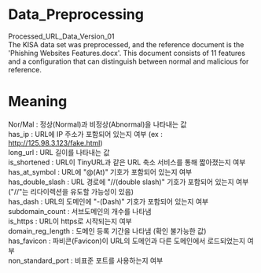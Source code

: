 # Data_Preprocessing

Processed_URL_Data_Version_01   
The KISA data set was preprocessed, and the reference document is the 'Phishing Websites Features.docx'. This document consists of 11 features and a configuration that can distinguish between normal and malicious for reference.


# Meaning
Nor/Mal : 정상(Normal)과 비정상(Abnormal)을 나타내는 값   
has_ip : URL에 IP 주소가 포함되어 있는지 여부 (ex : http://125.98.3.123/fake.html)   
long_url : URL 길이를 나타내는 값   
is_shortened : URL이 TinyURL과 같은 URL 축소 서비스를 통해 짧아졌는지 여부   
has_at_symbol : URL에 "@(At)" 기호가 포함되어 있는지 여부   
has_double_slash : URL 경로에 "//(double slash)" 기호가 포함되어 있는지 여부 ("//"는 리다이렉션을 유도할 가능성이 있음)   
has_dash : URL의 도메인에 "-(Dash)" 기호가 포함되어 있는지 여부   
subdomain_count : 서브도메인의 개수를 나타냄   
is_https : URL이 https로 시작되는지 여부   
domain_reg_length : 도메인 등록 기간을 나타냄 (확인 불가능한 값)   
has_favicon : 파비콘(Favicon)이 URL의 도메인과 다른 도메인에서 로드되었는지 여부   
non_standard_port : 비표준 포트를 사용하는지 여부   
